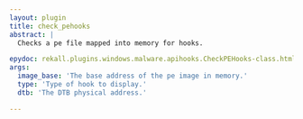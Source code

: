 ```yaml
---
layout: plugin
title: check_pehooks
abstract: |
  Checks a pe file mapped into memory for hooks.

epydoc: rekall.plugins.windows.malware.apihooks.CheckPEHooks-class.html
args:
  image_base: 'The base address of the pe image in memory.'
  type: 'Type of hook to display.'
  dtb: 'The DTB physical address.'

---
```


